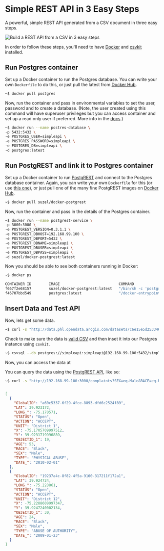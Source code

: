 # Simple REST API in 3 Easy Steps

A powerful, simple REST API generated from a CSV document in three easy steps.

![Build a REST API from a CSV in 3 easy steps](https://raw.githubusercontent.com/mheadd/simple-rest-api/master/rest-api-3-steps.gif "Build a REST API")

In order to follow these steps, you'll need to have [Docker](https://www.docker.com/) and [csvkit](http://csvkit.readthedocs.org/en/0.9.1/index.html) installed.

## Run Postgres container

Set up a Docker container to run the Postgres database. You can write your own ```Dockerfile``` to do this, or just pull the latest from [Docker Hub](https://hub.docker.com/).

```bash
~$ docker pull postgres
```

Now, run the container and pass in environmental variables to set the user, password and to create a database. (Note, the user created using this command will have superuser privileges but you can access container and set up a read only user if preferred. More info in the [docs](https://hub.docker.com/_/postgres/).)

```bash
~$ docker run --name postres-database \
-p 5432:5432 \
-e POSTGRES_USER=simpleapi \
-e POSTGRES_PASSWORD=simpleapi \
-e POSTGRES_DB=simpleapi \
-d postgres:latest
```

## Run PostgREST and link it to Postgres container

Set up a Docker container to run [PostgREST](http://postgrest.com/) and connect to the Postgres database container. Again, you can write your own ```Dockerfile``` for this (or use [this one](https://github.com/begriffs/postgrest/blob/master/Dockerfile)), or just pull one of the many fine PostgREST images on [Docker Hub](https://hub.docker.com/search/?isAutomated=0&isOfficial=0&page=1&pullCount=0&q=Postgrest&starCount=0).

```bash
~$ docker pull suzel/docker-postgrest
```

Now, run the container and pass in the details of the Postgres container.

```bash
~$ docker run --name postgrest-service \
-p 3000:3000 \
-e POSTGREST_VERSION=0.3.1.1 \
-e POSTGREST_DBHOST=192.168.99.100 \
-e POSTGREST_DBPORT=5432 \
-e POSTGREST_DBNAME=simpleapi \
-e POSTGREST_DBUSER=simpleapi \
-e POSTGREST_DBPASS=simpleapi \
-d suzel/docker-postgrest:latest
```

Now you should be able to see both containers running in Docker:

```bash
~$ docker ps

CONTAINER ID        IMAGE                           COMMAND                  CREATED             STATUS              PORTS                    NAMES
f667f2e68157        suzel/docker-postgrest:latest   "/bin/sh -c 'postgres"   2 minutes ago       Up 2 minutes        0.0.0.0:3000->3000/tcp   postgrest-service
f46707bbd549        postgres:latest                 "/docker-entrypoint.s"   2 minutes ago       Up 2 minutes        0.0.0.0:5432->5432/tcp   postres-database
```

## Insert Data and Test API

Now, lets get some data.

```bash
~$ curl -s "http://data.phl.opendata.arcgis.com/datasets/c6e15e5d253346049892cb19224c742c_0.csv" > complaints.csv
```
Check to make sure the data is [valid CSV](http://csvkit.readthedocs.org/en/0.9.1/scripts/csvclean.html) and then inset it into our Postgres instance using ```csvkit```.

```bash
~$ csvsql --db postgres://simpleapi:simpleapi@192.168.99.100:5432/simpleapi --insert complaints.csv
```

Now, you can access the data at 

You can query the data using the [PostgREST API](http://postgrest.com/api/reading/), like so:

```bash
~$ curl -s "http://192.168.99.100:3000/complaints?SEX=eq.Male&RACE=eq.Black&STATUS=eq.Open" -H 'Range-Unit: items' -H 'Range: 0-1' | jq .
```

```json

[
  {
    "GlobalID": "a60c5337-6f29-4fce-8893-dfd6c2524f89",
    "LAT": 39.923172,
    "LONG_": -75.170571,
    "STATUS": "Open",
    "ACTION": "ACCEPT",
    "UNIT": "District 1",
    "﻿X": -75.1705709997512,
    "Y": 39.9231719996889,
    "OBJECTID_1": 19,
    "AGE": 53,
    "RACE": "Black",
    "SEX": "Male",
    "TYPE": "PHYSICAL ABUSE",
    "DATE_": "2010-02-01"
  },
  {
    "GlobalID": "19237a4c-8f82-4f5a-9160-317211f172a1",
    "LAT": 39.924724,
    "LONG_": -75.228861,
    "STATUS": "Open",
    "ACTION": "ACCEPT",
    "UNIT": "District 12",
    "﻿X": -75.2288609997347,
    "Y": 39.9247240002134,
    "OBJECTID_1": 30,
    "AGE": 24,
    "RACE": "Black",
    "SEX": "Male",
    "TYPE": "ABUSE OF AUTHORITY",
    "DATE_": "2009-01-23"
  }
]

```